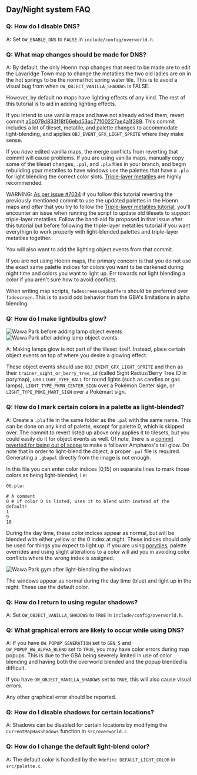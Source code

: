 ## Day/Night system FAQ

### Q: How do I disable DNS?
A: Set `OW_ENABLE_DNS` to `FALSE` in `include/config/overworld.h`.

### Q: What map changes should be made for DNS?
A: By default, the only Hoenn map changes that need to be made are to edit the Lavaridge Town map to change the metatiles the two old ladies are on in the hot springs to be the normal hot spring water tile. This is to avoid a visual bug from when `OW_OBJECT_VANILLA_SHADOWS` is FALSE.

However, by default no maps have lighting effects of any kind. The rest of this tutorial is to aid in adding lighting effects.

If you intend to use vanilla maps and have not already edited them, revert commit [a5b079d833f18f66ebd53ac77f00227ae4a1f389](https://github.com/rh-hideout/pokeemerald-expansion/pull/6562/commits/a5b079d833f18f66ebd53ac77f00227ae4a1f389). This commit includes a lot of tileset, metatile, and palette changes to accommodate light-blending, and applies `OBJ_EVENT_GFX_LIGHT_SPRITE` where they make sense.

If you _have_ edited vanilla maps, the merge conflicts from reverting that commit will cause problems. If you are using vanilla maps, manually copy some of the tileset changes, `.pal`, and `.pla` files in your branch, and begin rebuilding your metatiles to have windows use the palettes that have a `.pla` for light blending the correct color slots. [Triple-layer metatiles](https://github.com/pret/pokeemerald/wiki/Triple-layer-metatiles) are highly recommended.

WARNING: [As per issue #7034](https://github.com/rh-hideout/pokeemerald-expansion/issues/7034) if you follow this tutorial reverting the previously mentioned commit to use the updated palettes in the Hoenn maps and *after* that you try to follow the [Triple-layer metatiles tutorial](https://github.com/pret/pokeemerald/wiki/Triple-layer-metatiles), you'll encounter an issue when running the script to update old tilesets to support triple-layer metatiles. 
Follow the band-aid fix proposed in that issue after this tutorial but before following the triple-layer metatiles tutorial if you want everythign to work properly with light-blended palettes and triple-layer metatiles together.

You will also want to add the lighting object events from that commit.

If you are not using Hoenn maps, the primary concern is that you do not use the exact same palette indices for colors you want to be darkened during night time and colors you want to light up. Err towards not light blending a color if you aren't sure how to avoid conflicts.

When writing map scripts, `fadescreenswapbuffers` should be preferred over `fadescreen`. This is to avoid odd behavior from the GBA's limitations in alpha blending.

### Q: How do I make lightbulbs glow?

![Wawa Park before adding lamp object events](/docs/tutorials/img/dns/without_lamp.png)
![Wawa Park after adding lamp object events](/docs/tutorials/img/dns/with_lamp.png)

A: Making lamps glow is not part of the tileset itself.  Instead, place certain object events on top of where you desire a glowing effect.

These object events should use `OBJ_EVENT_GFX_LIGHT_SPRITE` and then as their `trainer_sight_or_berry_tree_id` (called Sight Radius/Berry Tree ID in porymap), use `LIGHT_TYPE_BALL` for round lights (such as candles or gas lamps), `LIGHT_TYPE_PKMN_CENTER_SIGN` over a Pok&eacute;mon Center sign, or `LIGHT_TYPE_POKE_MART_SIGN` over a Pok&eacute;mart sign.

### Q: How do I mark certain colors in a palette as light-blended?
A: Create a `.pla` file in the same folder as the `.pal` with the same name. This can be done on any kind of palette, except for palette 0, which is skipped over.
The commit to revert listed up above only applies it to tilesets, but you could easily do it for object events as well. Of note, there is a [commit reverted for being out of scope](https://github.com/rh-hideout/pokeemerald-expansion/pull/6562/commits/348f5967ac8d383c827b415e1040234a3f28626f) to make a follower Ampharos's tail glow. Do note that in order to light-blend the object, a proper `.pal` file is required. Generating a `.gbapal` directly from the image is not enough.

In this file you can enter color indices [0,15]
on separate lines to mark those colors as being light-blended, i.e:

`06.pla:`
```
# A comment
0 # if color 0 is listed, uses it to blend with instead of the default!
1
9
10
```

During the day time, these color indices appear as normal, but will be blended with either yellow or the 0 index at night. These indices should only be used for things you expect to light up. If you are using [porytiles](https://github.com/grunt-lucas/porytiles/wiki), palette overrides and using slight alterations to a color will aid you in avoiding color conflicts where the wrong index is assigned.

![Wawa Park gym after light-blending the windows](/docs/tutorials/img/dns/window_lights.png)

The windows appear as normal during the day time (blue) and light up in the night. These use the default color.

### Q: How do I return to using regular shadows?
A: Set `OW_OBJECT_VANILLA_SHADOWS` to `TRUE` in `include/config/overworld.h`.

### Q: What graphical errors are likely to occur while using DNS?
A: If you have `OW_POPUP_GENERATION` set to `GEN_5` and `OW_POPUP_BW_ALPHA_BLEND` set to `TRUE`, you may have color errors during map popups. This is due to the GBA being severely limited in use of color blending and having both the overworld blended and the popup blended is difficult.

If you have `OW_OBJECT_VANILLA_SHADOWS` set to `TRUE`, this will also cause visual errors.

Any other graphical error should be reported.

### Q: How do I disable shadows for certain locations?
A: Shadows can be disabled for certain locations by modifying the `CurrentMapHasShadows` function in `src/overworld.c`.

### Q: How do I change the default light-blend color?
A: The default color is handled by the `#define DEFAULT_LIGHT_COLOR` in `src/palette.c`.
